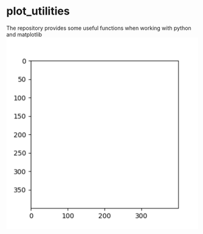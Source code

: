 # plot_utilities
The repository provides some useful functions when working with python and matplotlib
![alt text](https://github.com/janek-gross/plot_utilities/blob/master/test.gif?raw=true "Recursive Plot of an Axes Image")

